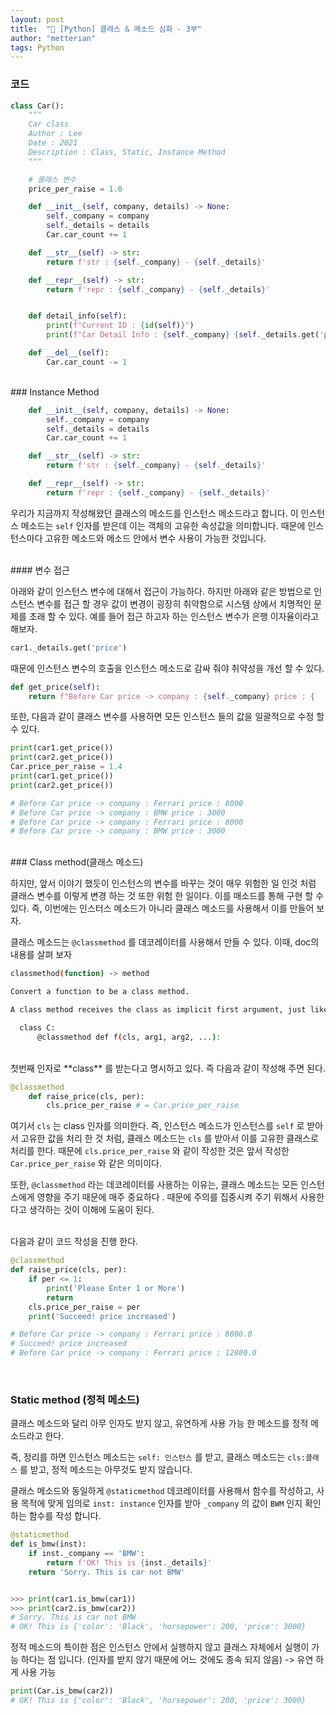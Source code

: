 ```yaml
---
layout: post
title:  "🐍 [Python] 클래스 & 메소드 심화 - 3부"
author: "metterian"
tags: Python
---
```



### 코드

```python
class Car():
    """
    Car class
    Author : Lee
    Date : 2021
    Description : Class, Static, Instance Method
    """

    # 클래스 변수
    price_per_raise = 1.0

    def __init__(self, company, details) -> None:
        self._company = company
        self._details = details
        Car.car_count += 1

    def __str__(self) -> str:
        return f'str : {self._company} - {self._details}'

    def __repr__(self) -> str:
        return f'repr : {self._company} - {self._details}'


    def detail_info(self):
        print(f"Current ID : {id(self)}")
        print(f"Car Detail Info : {self._company} {self._details.get('price')}")

    def __del__(self):
        Car.car_count -= 1
```


<br>
### Instance Method

```python
    def __init__(self, company, details) -> None:
        self._company = company
        self._details = details
        Car.car_count += 1

    def __str__(self) -> str:
        return f'str : {self._company} - {self._details}'

    def __repr__(self) -> str:
        return f'repr : {self._company} - {self._details}'
```

우리가 지금까지 작성해왔던 클래스의 메소드를 인스턴스 메소드라고 합니다. 이 인스턴스 메소드는 `self` 인자를 받은데 이는 객체의 고유한 속성값을 의미합니다. 때문에 인스턴스마다 고유한 메소드와 메소드 안에서 변수 사용이 가능한 것입니다.


<br>
#### 변수 접근

아래와 같이 인스턴스 변수에 대해서 접근이 가능하다. 하지만 아래와 같은 방법으로 인스턴스 변수를 접근 할 경우 값이 변경이 굉장히 취약함으로 시스템 상에서 치명적인 문제를 초래 할 수 있다. 예를 들어 접근 하고자 하는 인스턴스 변수가 은행 이자율이라고 해보자.

```python
car1._details.get('price')
```

때문에 인스턴스 변수의 호출을 인스턴스 메소드로 감싸 줘야 취약성을 개선 할 수 있다.

```python
def get_price(self):
    return f"Before Car price -> company : {self._company} price : { 					self._details.get('price')}"
```

또한, 다음과 같이 클래스 변수를 사용하면 모든 인스턴스 들의 값을 일괄적으로 수정 할 수 있다.

```python
print(car1.get_price())
print(car2.get_price())
Car.price_per_raise = 1.4
print(car1.get_price())
print(car2.get_price())

# Before Car price -> company : Ferrari price : 8000
# Before Car price -> company : BMW price : 3000
# Before Car price -> company : Ferrari price : 8000
# Before Car price -> company : BMW price : 3000
```




<br>
### Class method(클래스 메소드)

하지만, 앞서 이야기 했듯이 인스턴스의 변수를 바꾸는 것이 매우 위험한 일 인것 처럼 클래스 변수를 이렇게 변경 하는 것 또한 위험 한 일이다. 이를 매소드를 통해 구현 할 수 있다. 즉, 이번에는 인스터스 메소드가 아니라 클래스 메소드를 사용해서 이를 만들어 보자.

클래스 메소드는 `@classmethod` 를 데코레이터를 사용해서 만들 수 있다. 이때, doc의 내용를 살펴 보자

```bash
classmethod(function) -> method

Convert a function to be a class method.

A class method receives the class as implicit first argument, just like an instance method receives the instance. To declare a class method, use this idiom:

  class C:
      @classmethod def f(cls, arg1, arg2, ...):
```
<br>
첫번째 인자로 **class** 를 받는다고 명시하고 있다. 즉 다음과 같이 작성해 주면 된다.

```python
@classmethod
    def raise_price(cls, per):
        cls.price_per_raise # = Car.price_per_raise
```

여기서 `cls` 는 class 인자를 의미한다. 즉, 인스턴스 메소드가 인스턴스를 `self` 로 받아서 고유한 값을 처리 한 것 처럼, 클래스 메소드는 `cls` 를 받아서 이를 고유한 클래스로 처리를 한다. 때문에 `cls.price_per_raise` 와 같이 작성한 것은 앞서 작성한 `Car.price_per_raise` 와 같은 의미이다.

또한, `@classmethod` 라는 데코레이터를 사용하는 이유는, 클래스 메소드는 모든 인스턴스에게 영향을 주기 때문에 매주 중요하다 . 때문에 주의를 집중시켜 주기 위해서 사용한다고 생각하는 것이 이해에 도움이 된다.

<br>
다음과 같이 코드 작성을 진행 한다.

```python
@classmethod
def raise_price(cls, per):
    if per <= 1:
        print('Please Enter 1 or More')
        return
    cls.price_per_raise = per
    print('Succeed! price increased')

# Before Car price -> company : Ferrari price : 8000.0
# Succeed! price increased
# Before Car price -> company : Ferrari price : 12800.0
```


<br>

### Static method (정적 메소드)

클래스 메소드와 달리 아무 인자도 받지 않고, 유연하게 사용 가능 한 메소드를 정적 메소드라고 한다.

즉, 정리를 하면 인스턴스 메소드는 `self: 인스턴스` 를 받고, 클래스 메소드는 `cls:클래스` 를 받고, 정적 메소드는 아무것도 받지 않습니다.

클래스 메소드와 동일하게 `@staticmethod` 데코레이터를 사용해서 함수를 작성하고, 사용 목적에 맞게 임의로 `inst: instance` 인자를 받아 `_company` 의 값이 `BWM` 인지 확인 하는 함수를 작성 합니다.

```python
@staticmethod
def is_bmw(inst):
    if inst._company == 'BMW':
        return f'OK! This is {inst._details}'
    return 'Sorry. This is car not BMW'


>>> print(car1.is_bmw(car1))
>>> print(car2.is_bmw(car2))
# Sorry. This is car not BMW
# OK! This is {'color': 'Black', 'horsepower': 200, 'price': 3000}
```

정적 메소드의 특이한 점은 인스턴스 안에서 실행하지 않고 클래스 자체에서 실행이 가능 하다는 점 입니다. (인자를 받지 않기 때문에 어느 것에도 종속 되지 않음) -> 유연 하게 사용 가능

```python
print(Car.is_bmw(car2))
# OK! This is {'color': 'Black', 'horsepower': 200, 'price': 3000}
```





